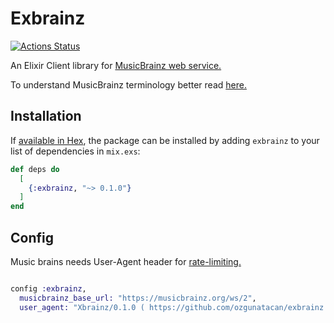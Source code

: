# Exbrainz

[![Actions Status](https://github.com/ozgunatacan/exbrainz/workflows/build/badge.svg)](https://github.com/ozgunatacan/exbrainz/actions)


An Elixir Client library for [MusicBrainz web service.](https://musicbrainz.org/doc/Development/JSON_Web_Service)

To understand MusicBrainz terminology better read [here.](https://musicbrainz.org/doc/Terminology)

## Installation

If [available in Hex](https://hex.pm/docs/publish), the package can be installed
by adding `exbrainz` to your list of dependencies in `mix.exs`:

```elixir
def deps do
  [
    {:exbrainz, "~> 0.1.0"}
  ]
end
```

## Config

Music brains needs User-Agent header for [rate-limiting.](https://musicbrainz.org/doc/XML_Web_Service/Rate_Limiting)

```elixir

config :exbrainz,
  musicbrainz_base_url: "https://musicbrainz.org/ws/2",
  user_agent: "Xbrainz/0.1.0 ( https://github.com/ozgunatacan/exbrainz )"

```
